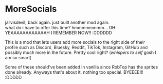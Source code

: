 # MoreSocials
jarvisdevil, back again. just built another mod again.  
what do i have to offer this time? hmmmmmmmm... OH YEAAAAAAAAAAAAH I REMEMBER NOW!! :DDDDDD  
  
This is a mod that lets users add more socials to the right side of their profile such as Discord, Bluesky, Reddit, TikTok, Instagram, GitHub and possibly much more in the future. Pretty cool right? (*whispers to self* gosh I am so smart)  
  
Some of these should've been added in vanilla since RobTop has the sprites done already. Anyways that's about it, nothing too special. BYEEEE!!! :DDDDD